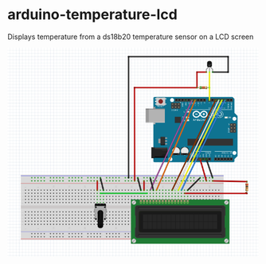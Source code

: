 # arduino-temperature-lcd
Displays temperature from a ds18b20 temperature sensor on a LCD screen

![breadboard](
      https://raw.githubusercontent.com/tiemenv/arduino-temperature-lcd/master/sketch.png
    )

